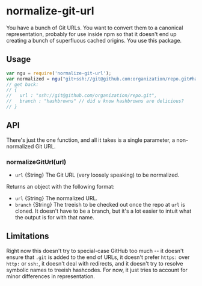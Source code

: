 # normalize-git-url

You have a bunch of Git URLs. You want to convert them to a canonical
representation, probably for use inside npm so that it doesn't end up creating
a bunch of superfluous cached origins. You use this package.














<extoc></extoc>

## Usage

```javascript
var ngu = require('normalize-git-url');
var normalized = ngu("git+ssh://git@github.com:organization/repo.git#hashbrowns")
// get back:
// {
//   url : "ssh://git@github.com/organization/repo.git",
//   branch : "hashbrowns" // did u know hashbrowns are delicious?
// }
```

## API

There's just the one function, and all it takes is a single parameter, a non-normalized Git URL.

### normalizeGitUrl(url)

* `url` {String} The Git URL (very loosely speaking) to be normalized.

Returns an object with the following format:

* `url` {String} The normalized URL.
* `branch` {String} The treeish to be checked out once the repo at `url` is
  cloned. It doesn't have to be a branch, but it's a lot easier to intuit what
  the output is for with that name.

## Limitations

Right now this doesn't try to special-case GitHub too much -- it doesn't ensure
that `.git` is added to the end of URLs, it doesn't prefer `https:` over
`http:` or `ssh:`, it doesn't deal with redirects, and it doesn't try to
resolve symbolic names to treeish hashcodes. For now, it just tries to account
for minor differences in representation.
